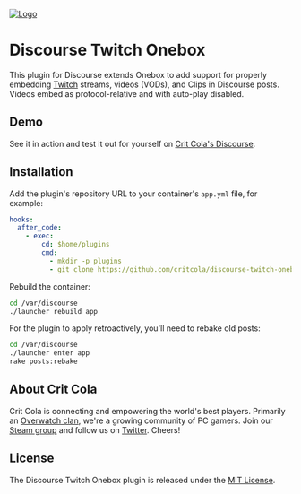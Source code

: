 <a href="https://critcola.com/?utm_source=github.com&utm_medium=readme&utm_term=logo&utm_content=discourse-twitch-onebox&utm_campaign=development">![Logo](https://critcola.com/assets/images/crit-cola-banner.svg)</a>

# Discourse Twitch Onebox

This plugin for Discourse extends Onebox to add support for properly embedding [Twitch](https://twitch.tv/) streams, videos (VODs), and Clips in Discourse posts. Videos embed as protocol-relative and with auto-play disabled.

## Demo

See it in action and test it out for yourself on [Crit Cola's Discourse](https://critcola.com/?utm_source=github.com&utm_medium=readme&utm_term=demo&utm_content=discourse-twitch-onebox&utm_campaign=development).

## Installation

Add the plugin's repository URL to your container's `app.yml` file, for example:

```yml
hooks:
  after_code:
    - exec:
        cd: $home/plugins
        cmd:
          - mkdir -p plugins
          - git clone https://github.com/critcola/discourse-twitch-onebox.git
```

Rebuild the container:

```sh
cd /var/discourse
./launcher rebuild app
```

For the plugin to apply retroactively, you'll need to rebake old posts:

```sh
cd /var/discourse
./launcher enter app
rake posts:rebake
```

## About Crit Cola

Crit Cola is connecting and empowering the world's best players. Primarily an [Overwatch clan](https://critcola.com/?utm_source=github.com&utm_medium=readme&utm_term=overwatch-clan&utm_content=discourse-twitch-onebox&utm_campaign=development), we're a growing community of PC gamers. Join our [Steam group](http://steamcommunity.com/groups/critcola) and follow us on [Twitter](https://twitter.com/CritColaGaming). Cheers!

## License

The Discourse Twitch Onebox plugin is released under the [MIT License](LICENSE).
